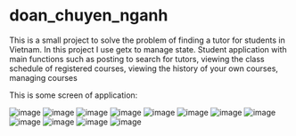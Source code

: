 # doan_chuyen_nganh

This is a small project to solve the problem of finding a tutor for students in Vietnam. In this project I use getx to manage state. Student application with main functions such as posting to search for tutors, viewing the class schedule of registered courses, viewing the history of your own courses, managing courses

This is some screen of application:

![image](https://user-images.githubusercontent.com/88758271/202724415-3c3329f4-8778-486a-b293-0e8cc4ace731.png)
![image](https://user-images.githubusercontent.com/88758271/202724813-5495450b-9169-47eb-8bfd-1e93676bdebf.png)
![image](https://user-images.githubusercontent.com/88758271/202724985-1b22695d-07d8-4306-8dc2-88fa066ffd3e.png)
![image](https://user-images.githubusercontent.com/88758271/202725629-25d4b694-2c16-4481-a655-20215e89b081.png)
![image](https://user-images.githubusercontent.com/88758271/202725091-bcf9fc2d-8aad-4053-9f21-332cb0da4f2e.png)
![image](https://user-images.githubusercontent.com/88758271/202725186-0cd8bb16-eaf7-44f8-b49e-f6337848760b.png)
![image](https://user-images.githubusercontent.com/88758271/202725289-8d19c511-8a4c-495a-b020-89390b24f5f6.png)
![image](https://user-images.githubusercontent.com/88758271/202725382-0bf04ecf-3c72-4a0f-a6d4-ef49c8b8f5a2.png)
![image](https://user-images.githubusercontent.com/88758271/202725528-30020c4d-8d3d-4cb9-9bea-103261b841a9.png)
![image](https://user-images.githubusercontent.com/88758271/202725436-d062608b-e175-42b7-9dd7-812805e7b9c3.png)
![image](https://user-images.githubusercontent.com/88758271/202725680-f4c6cebd-3ebd-480e-a18b-6235f6646628.png)
![image](https://user-images.githubusercontent.com/88758271/202725922-54f91c9f-3018-45b0-8ad2-4cc606e45a01.png)

